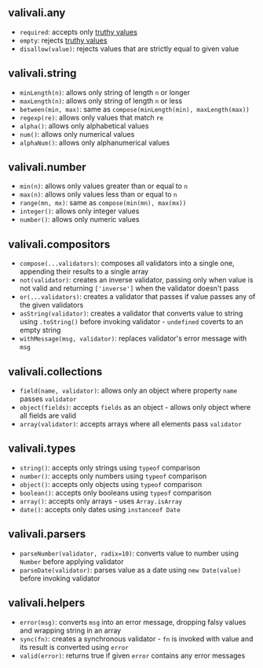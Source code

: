 ## valivali.any

* `required`: accepts only [truthy values](https://developer.mozilla.org/en-US/docs/Glossary/Truthy)
* `empty`: rejects [truthy values](https://developer.mozilla.org/en-US/docs/Glossary/Truthy)
* `disallow(value)`: rejects values that are strictly equal to given value

## valivali.string

* `minLength(n)`: allows only string of length `n` or longer
* `maxLength(n)`: allows only string of length `n` or less
* `between(min, max)`: same as `compose(minLength(min), maxLength(max))`
* `regexp(re)`: allows only values that match `re`
* `alpha()`: allows only alphabetical values
* `num()`: allows only numerical values
* `alphaNum()`: allows only alphanumerical values

## valivali.number

* `min(n)`: allows only values greater than or equal to `n`
* `max(n)`: allows only values less than or equal to `n`
* `range(mn, mx)`: same as `compose(min(mn), max(mx))`
* `integer()`: allows only integer values
* `number()`: allows only numeric values

## valivali.compositors

* `compose(...validators)`: composes all validators into a single one, appending their results to a single array
* `not(validator)`: creates an inverse validator, passing only when value is not valid and returning `['inverse']` when the validator doesn't pass
* `or(...validators)`: creates a validator that passes if value passes any of the given validators
* `asString(validator)`: creates a validator that converts value to string using `.toString()` before invoking validator - `undefined` coverts to an empty string
* `withMessage(msg, validator)`: replaces validator's error message with `msg`

## valivali.collections

* `field(name, validator)`: allows only an object where property `name` passes `validator`
* `object(fields)`: accepts `fields` as an object - allows only object where all fields are valid
* `array(validator)`: accepts arrays where all elements pass `validator`

## valivali.types

* `string()`: accepts only strings using `typeof` comparison
* `number()`: accepts only numbers using `typeof` comparison
* `object()`: accepts only objects using `typeof` comparison
* `boolean()`: accepts only booleans using `typeof` comparison
* `array()`: accepts only arrays - uses `Array.isArray`
* `date()`: accepts only dates using `instanceof Date`

## valivali.parsers

* `parseNumber(validator, radix=10)`: converts value to number using `Number` before applying validator
* `parseDate(validator)`: parses value as a date using `new Date(value)` before invoking validator

## valivali.helpers

* `error(msg)`: converts `msg` into an error message, dropping falsy values and wrapping string in an array
* `sync(fn)`: creates a synchronous validator - `fn` is invoked with value and its result is converted using `error`
* `valid(error)`: returns true if given `error` contains any error messages
